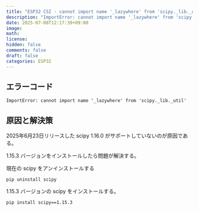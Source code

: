 ```yaml
---
title: "ESP32 CSI - cannot import name '_lazywhere' from 'scipy._lib._util' を解決する"
description: "ImportError: cannot import name '_lazywhere' from 'scipy._lib._util'"
date: 2025-07-08T12:17:39+09:00
image: 
math: 
license: 
hidden: false
comments: false
draft: false
categories: ESP32
---
```


## エラーコード
```shell
ImportError: cannot import name '_lazywhere' from 'scipy._lib._util'
```

## 原因と解決策
2025年6月23日リリースした scipy 1.16.0 がサポートしていないのが原因である。

1.15.3 バージョンをインストールしたら問題が解決する。

現在の scipy をアンインストールする

```shell
pip uninstall scipy
```

1.15.3 バージョンの scipy をインストールする。

```shell
pip install scipy==1.15.3
```